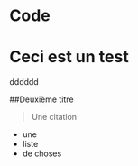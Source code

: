 # Code 
# Ceci est un test 

dddddd

##Deuxième titre 


> Une citation 

- une 
- liste 
- de choses 
